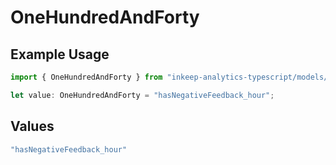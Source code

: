 # OneHundredAndForty

## Example Usage

```typescript
import { OneHundredAndForty } from "inkeep-analytics-typescript/models/operations";

let value: OneHundredAndForty = "hasNegativeFeedback_hour";
```

## Values

```typescript
"hasNegativeFeedback_hour"
```